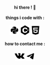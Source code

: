 <h4 align="center">hi there ! 🤍<br><br>
things i code with :<br><br>
<img src="python (1).png">    <img src="c (1).png">    <img src="html (1).png"><br><br>
how to contact me :<br><br>
<a href="https://vk.com/nobodyevencares"><img src="vk (1).png"></a>    <a href="https://t.me/nbdevncrs"><img src="telegram.png"></a></h4>
